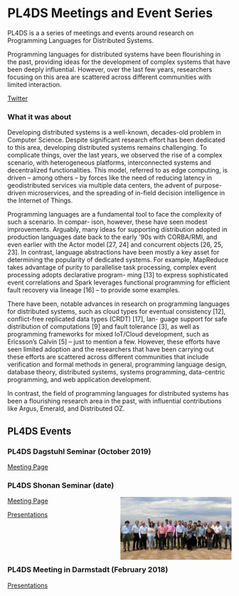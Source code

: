 # PL4DS Meetings and Event Series

PL4DS is a a series of meetings and events around research on Programming Languages for Distributed Systems.

Programming languages for distributed systems have been flourishing in the past, providing ideas for the development of complex systems that have been deeply influential. However, over the last few years, researchers focusing on this area are scattered across different communities with limited interaction.

[Twitter](https://twitter.com/search?q=%23pl4ds&src=typed_query)


### What it was about

Developing distributed systems is a well-known, decades-old problem in Computer Science. Despite significant research effort has been dedicated to this area, developing distributed systems remains challenging. To complicate things, over the last years, we observed the rise of a complex scenario, with heterogeneous platforms, interconnected systems and decentralized functionalities. This model, referred to as edge computing, is driven – among others – by forces like the need of reducing latency in geodistributed services via multiple data centers, the advent of purpose- driven microservices, and the spreading of in-field decision intelligence in the Internet of Things.

Programming languages are a fundamental tool to face the complexity of such a scenario. In compar- ison, however, these have seen modest improvements. Arguably, many ideas for supporting distribution adopted in production languages date back to the early ’90s with CORBA/RMI, and even earlier with the Actor model [27, 24] and concurrent objects [26, 25, 23]. In contrast, language abstractions have been mostly a key asset for determining the popularity of dedicated systems. For example, MapReduce takes advantage of purity to parallelise task processing, complex event processing adopts declarative program- ming [13] to express sophisticated event correlations and Spark leverages functional programming for efficient fault recovery via lineage [16] – to provide some examples.

There have been, notable advances in research on programming languages for distributed systems, such as cloud types for eventual consistency [12], conflict-free replicated data types (CRDT) [17], lan- guage support for safe distribution of computations [9] and fault tolerance [3], as well as programming frameworks for mixed IoT/Cloud development, such as Ericsson’s Calvin [5] – just to mention a few. However, these efforts have seen limited adoption and the researchers that have been carrying out these efforts are scattered across different communities that include verification and formal methods in general, programming language design, database theory, distributed systems, systems programming, data-centric programming, and web application development.

In contrast, the field of programming languages for distributed systems has been a flourishing research area in the past, with influential contributions like Argus, Emerald, and Distributed OZ.

## PL4DS Events

### PL4DS Dagstuhl Seminar (October 2019)

[Meeting Page](https://www.dagstuhl.de/en/program/calendar/semhp/?semnr=19442)

### PL4DS Shonan Seminar (date)

<img src="/assets/images/group_photo.jpg" alt="shonan_photo" width="250" align="right"/>

[Meeting Page](https://shonan.nii.ac.jp/seminars/149/)

[Presentations](https://github.com/pl4ds/Shonan-2019/blob/master/Pages/shonan.md)

<br/>
<br/>
<br/>
<br/>

### PL4DS Meeting in Darmstadt (February 2018)

[Presentations](https://github.com/pl4ds/Darmstadt-2018/blob/master/pages/darmstadt.md)
